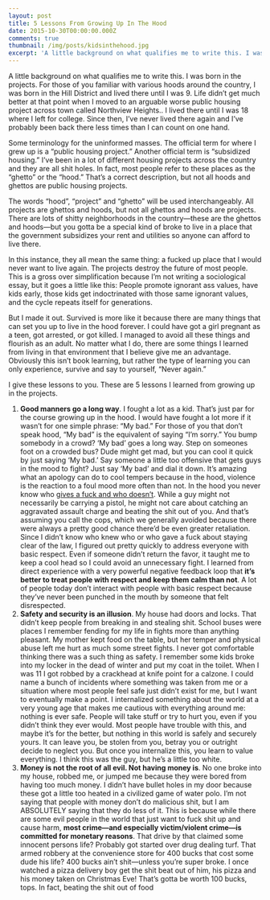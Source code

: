 ```yaml
---
layout: post
title: 5 Lessons From Growing Up In The Hood
date: 2015-10-30T00:00:00.000Z
comments: true
thumbnail: /img/posts/kidsinthehood.jpg
excerpt: 'A little background on what qualifies me to write this. I was born in the projects. For those of you familiar with various hoods around the country, I was born in the Hill District and lived there until I was 9. Life didn’t get much better at that point when I moved to an arguable worse public housing project across town called Northview Heights.. I lived there until I was 18 where I left for college. Since then, I’ve never lived there again and I’ve probably been back there less times than I can count on one hand.'
---
```



A little background on what qualifies me to write this. I was born in the projects. For those of you familiar with various hoods around the country, I was born in the Hill District and lived there until I was 9. Life didn’t get much better at that point when I moved to an arguable worse public housing project across town called Northview Heights.. I lived there until I was 18 where I left for college. Since then, I’ve never lived there again and I’ve probably been back there less times than I can count on one hand.

Some terminology for the uninformed masses. The official term for where I grew up is a “public housing project.” Another official term is “subsidized housing.” I’ve been in a lot of different housing projects across the country and they are all shit holes. In fact, most people refer to these places as the “ghetto” or the “hood.” That’s a correct description, but not all hoods and ghettos are public housing projects.

The words “hood”, “project” and “ghetto” will be used interchangeably. All projects are ghettos and hoods, but not all ghettos and hoods are projects. There are lots of shitty neighborhoods in the country—these are the ghettos and hoods—but you gotta be a special kind of broke to live in a place that the government subsidizes your rent and utilities so anyone can afford to live there.

In this instance, they all mean the same thing: a fucked up place that I would never want to live again. The projects destroy the future of most people. This is a gross over simplification because I’m not writing a sociological essay, but it goes a little like this: People promote ignorant ass values, have kids early, those kids get indoctrinated with those same ignorant values, and the cycle repeats itself for generations.

But I made it out. Survived is more like it because there are many things that can set you up to live in the hood forever. I could have got a girl pregnant as a teen, got arrested, or got killed. I managed to avoid all these things and flourish as an adult. No matter what I do, there are some things I learned from living in that environment that I believe give me an advantage. Obviously this isn’t book learning, but rather the type of learning you can only experience, survive and say to yourself, “Never again.”

I give these lessons to you. These are 5 lessons I learned from growing up in the projects.

1. **Good manners go a long way**. I fought a lot as a kid. That’s just par for the course growing up in the hood. I would have fought a lot more if it wasn’t for one simple phrase: “My bad.” For those of you that don’t speak hood, “My bad” is the equivalent of saying “I’m sorry.” You bump somebody in a crowd? ‘My bad’ goes a long way. Step on someones foot on a crowded bus? Dude might get mad, but you can cool it quick by just saying ‘My bad.’ Say someone a little too offensive that gets guys in the mood to fight? Just say ‘My bad’ and dial it down. It’s amazing what an apology can do to cool tempers because in the hood, violence is the reaction to a foul mood more often than not. In the hood you never know who [gives a fuck and who doesn’t](/2015/10/30/no-one-gives-a-shit/). While a guy might not necessarily be carrying a pistol, he might not care about catching an aggravated assault charge and beating the shit out of you. And that’s assuming you call the cops, which we generally avoided because there were always a pretty good chance there’d be even greater retaliation. Since I didn’t know who knew who or who gave a fuck about staying clear of the law, I figured out pretty quickly to address everyone with basic respect. Even if someone didn’t return the favor, it taught me to keep a cool head so I could avoid an unnecessary fight. I learned from direct experience with a very powerful negative feedback loop that **it’s better to treat people with respect and keep them calm than not**. A lot of people today don’t interact with people with basic respect because they’ve never been punched in the mouth by someone that felt disrespected.
2. **Safety and security is an illusion**. My house had doors and locks. That didn’t keep people from breaking in and stealing shit. School buses were places I remember fending for my life in fights more than anything pleasant. My mother kept food on the table, but her temper and physical abuse left me hurt as much some street fights. I never got comfortable thinking there was a such thing as safety. I remember some kids broke into my locker in the dead of winter and put my coat in the toilet. When I was 11 I got robbed by a crackhead at knife point for a calzone. I could name a bunch of incidents where something was taken from me or a situation where most people feel safe just didn’t exist for me, but I want to eventually make a point. I internalized something about the world at a very young age that makes me cautious with everything around me: nothing is ever safe. People will take stuff or try to hurt you, even if you didn’t think they ever would. Most people have trouble with this, and maybe it’s for the better, but nothing in this world is safely and securely yours. It can leave you, be stolen from you, betray you or outright decide to neglect you. But once you internalize this, you learn to value everything. I think this was the guy, but he’s a little too white.
3. **Money is not the root of all evil. Not having money is**. No one broke into my house, robbed me, or jumped me because they were bored from having too much money. I didn’t have bullet holes in my door because these got a little too heated in a civilized game of water polo. I’m not saying that people with money don’t do malicious shit, but I am ABSOLUTELY saying that they do less of it. This is because while there are some evil people in the world that just want to fuck shit up and cause harm, **most crime—and especially victim/violent crime—is committed for monetary reasons**. That drive by that claimed some innocent persons life? Probably got started over drug dealing turf. That armed robbery at the convenience store for 400 bucks that cost some dude his life? 400 bucks ain’t shit—unless you’re super broke. I once watched a pizza delivery boy get the shit beat out of him, his pizza and his money taken on Christmas Eve! That’s gotta be worth 100 bucks, tops. In fact, beating the shit out of food